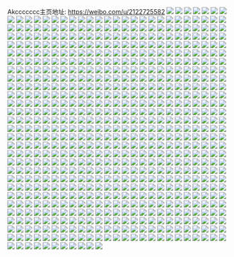 Akccccccc主页地址: https://weibo.com/u/2122725582 
![](https://wx4.sinaimg.cn/mw2000/7e8638cely1h90ukz80rpj22c0340kjo.jpg) 
![](https://wx4.sinaimg.cn/mw2000/7e8638cely1h90uk7y0yqj22c03407wi.jpg) 
![](https://wx4.sinaimg.cn/mw2000/7e8638cegy1h8hghgczqtj20f70ud76a.jpg) 
![](https://wx4.sinaimg.cn/mw2000/7e8638cely1h8cooe5yu8j224836cu0z.jpg) 
![](https://wx4.sinaimg.cn/mw2000/7e8638cely1h8convdjhlj236c24rhdv.jpg) 
![](https://wx4.sinaimg.cn/mw2000/7e8638cely1h8coo5n65oj224836cqv7.jpg) 
![](https://wx4.sinaimg.cn/mw2000/7e8638cely1h8coop8a7kj224836q1kz.jpg) 
![](https://wx4.sinaimg.cn/mw2000/7e8638cely1h8cop1w616j236c248kjn.jpg) 
![](https://wx4.sinaimg.cn/mw2000/7e8638cely1h8cop4fv58j221831xu0x.jpg) 
![](https://wx4.sinaimg.cn/mw2000/7e8638cely1h8copk9h2aj24tc37k7wq.jpg) 
![](https://wx4.sinaimg.cn/mw2000/7e8638cely1h8cooinku2j224836cnpe.jpg) 
![](https://wx4.sinaimg.cn/mw2000/7e8638cely1h8copns6nuj22kn1xh1kz.jpg) 
![](https://wx4.sinaimg.cn/mw2000/7e8638cegy1h87gaqca41j22jk1wo1l0.jpg) 
![](https://wx4.sinaimg.cn/mw2000/7e8638cegy1h850zi7hx2j224736ru0z.jpg) 
![](https://wx4.sinaimg.cn/mw2000/7e8638cegy1h850zwppv4j224836cb2b.jpg) 
![](https://wx4.sinaimg.cn/mw2000/7e8638cegy1h7zzluul9wj23gg56onpi.jpg) 
![](https://wx4.sinaimg.cn/mw2000/7e8638cegy1h7zzkjpcdij224636vnpe.jpg) 
![](https://wx4.sinaimg.cn/mw2000/7e8638cegy1h7zzko79oij224836cnpe.jpg) 
![](https://wx4.sinaimg.cn/mw2000/7e8638cegy1h7zzms74uxj256o3gge87.jpg) 
![](https://wx4.sinaimg.cn/mw2000/7e8638cegy1h7zzjpfdszj236922wb2a.jpg) 
![](https://wx4.sinaimg.cn/mw2000/7e8638cegy1h7zzkhcn4oj22dr36bx6q.jpg) 
![](https://wx4.sinaimg.cn/mw2000/7e8638cegy1h7zzkvo3xxj256o3ggx6v.jpg) 
![](https://wx4.sinaimg.cn/mw2000/7e8638cegy1h7zzk4o9unj22dr36b1l0.jpg) 
![](https://wx4.sinaimg.cn/mw2000/7e8638cegy1h7zzkboe2gj22dr36chdw.jpg) 
![](https://wx4.sinaimg.cn/mw2000/7e8638cegy1h7r7jm168yj22c0340kjn.jpg) 
![](https://wx4.sinaimg.cn/mw2000/7e8638cegy1h7oj4xt7mgj23402c04qs.jpg) 
![](https://wx4.sinaimg.cn/mw2000/7e8638cegy1h73ks4bfr7j22c03401l0.jpg) 
![](https://wx4.sinaimg.cn/mw2000/7e8638cegy1h73krrgunuj23402cu7ie.jpg) 
![](https://wx4.sinaimg.cn/mw2000/7e8638cegy1h73kryqkegj22c0340tr6.jpg) 
![](https://wx4.sinaimg.cn/mw2000/7e8638cegy1h6tt2bayshj218w0u0n5w.jpg) 
![](https://wx4.sinaimg.cn/mw2000/7e8638cegy1h6tt23h0xsj20u018wwh4.jpg) 
![](https://wx4.sinaimg.cn/mw2000/7e8638cegy1h6tt2acfv0j25eo3lsnph.jpg) 
![](https://wx4.sinaimg.cn/mw2000/7e8638cegy1h6tt6o1b4oj23lo2p9e84.jpg) 
![](https://wx4.sinaimg.cn/mw2000/7e8638cegy1h6nsj1p7r9j20u01hcakf.jpg) 
![](https://wx4.sinaimg.cn/mw2000/7e8638cegy1h6j57or1rgj223r2szx6q.jpg) 
![](https://wx4.sinaimg.cn/mw2000/7e8638cegy1h6j57t5ga9j22c0340h36.jpg) 
![](https://wx4.sinaimg.cn/mw2000/7e8638cegy1h6ec6erqrsj20zk1begpj.jpg) 
![](https://wx4.sinaimg.cn/mw2000/7e8638cegy1h6ec6e2kucj22u425px6p.jpg) 
![](https://wx4.sinaimg.cn/mw2000/7e8638cegy1h6ec6j1tbgj20mb0m7whx.jpg) 
![](https://wx4.sinaimg.cn/mw2000/7e8638cegy1h663jcklsaj21hc0u0413.jpg) 
![](https://wx4.sinaimg.cn/mw2000/7e8638cegy1h663ucr9mfj23402c0168.jpg) 
![](https://wx4.sinaimg.cn/mw2000/7e8638cegy1h5wtv5mqg7j22ww2bx1kz.jpg) 
![](https://wx4.sinaimg.cn/mw2000/7e8638cegy1h5wttp5lzlj23402c0qv6.jpg) 
![](https://wx4.sinaimg.cn/mw2000/7e8638cegy1h5wtu5j7lnj213l0maq3m.jpg) 
![](https://wx4.sinaimg.cn/mw2000/7e8638cegy1h5wtuxqfigj22c0340npd.jpg) 
![](https://wx4.sinaimg.cn/mw2000/7e8638cegy1h5wtu6ad1vj21g80teta2.jpg) 
![](https://wx4.sinaimg.cn/mw2000/7e8638cegy1h5usgckwfpj23402c0kjm.jpg) 
![](https://wx4.sinaimg.cn/mw2000/7e8638cegy1h5usmwuoxsj22ps1juguh.jpg) 
![](https://wx4.sinaimg.cn/mw2000/7e8638cegy1h5usmjnmbij22c033sqv5.jpg) 
![](https://wx4.sinaimg.cn/mw2000/7e8638cegy1h5usnxkvl5j23402c0k1w.jpg) 
![](https://wx4.sinaimg.cn/mw2000/7e8638cegy1h5usmpsbk9j22to24913o.jpg) 
![](https://wx4.sinaimg.cn/mw2000/7e8638cegy1h5usrszwavj22v0259k2q.jpg) 
![](https://wx4.sinaimg.cn/mw2000/7e8638cegy1h5ussdfxqjj23402c0asq.jpg) 
![](https://wx4.sinaimg.cn/mw2000/7e8638cegy1h5qb1swsjxj23402c0kjm.jpg) 
![](https://wx4.sinaimg.cn/mw2000/7e8638cegy1h5ejsv7pluj22c033sb2a.jpg) 
![](https://wx4.sinaimg.cn/mw2000/7e8638cegy1h5dpxti5zrj23402cyu0y.jpg) 
![](https://wx4.sinaimg.cn/mw2000/7e8638cegy1h5dpy3paptj228z2zzhdw.jpg) 
![](https://wx4.sinaimg.cn/mw2000/7e8638cegy1h5cb19g9efj20gv12tq55.jpg) 
![](https://wx4.sinaimg.cn/mw2000/7e8638cegy1h4w93ar17zj20fy0bnmyp.jpg) 
![](https://wx4.sinaimg.cn/mw2000/7e8638cegy1h4r105jfv6j22c033ye83.jpg) 
![](https://wx4.sinaimg.cn/mw2000/7e8638cegy1h4r0zwpeunj234033yb2c.jpg) 
![](https://wx4.sinaimg.cn/mw2000/7e8638cegy1h4r106h7ayj214g0m77cj.jpg) 
![](https://wx4.sinaimg.cn/mw2000/7e8638cegy1h4owpvynpuj223b2ry7wi.jpg) 
![](https://wx4.sinaimg.cn/mw2000/7e8638cegy1h4bjhbmzn0j22c034mhdv.jpg) 
![](https://wx4.sinaimg.cn/mw2000/7e8638cegy1h4bjhhgvtqj23402c0kjo.jpg) 
![](https://wx4.sinaimg.cn/mw2000/7e8638cegy1h4bjlv23roj23402c0npe.jpg) 
![](https://wx4.sinaimg.cn/mw2000/7e8638cegy1h4bjhdmzaqj223r2t0qv6.jpg) 
![](https://wx4.sinaimg.cn/mw2000/7e8638cegy1h4bjhmqb1ij22c03401l0.jpg) 
![](https://wx4.sinaimg.cn/mw2000/7e8638cegy1h4ab5oqzbdj22c0340qv7.jpg) 
![](https://wx4.sinaimg.cn/mw2000/7e8638cegy1h4ab5hrvkuj233y22m1kz.jpg) 
![](https://wx4.sinaimg.cn/mw2000/7e8638cegy1h4ab6fycevj21hc0on143.jpg) 
![](https://wx4.sinaimg.cn/mw2000/7e8638cegy1h44hqmi7e5j22c0340hdw.jpg) 
![](https://wx4.sinaimg.cn/mw2000/7e8638cegy1h44hqtn77bj22c0340hdw.jpg) 
![](https://wx4.sinaimg.cn/mw2000/7e8638cegy1h44hqyb1ybj225m2viqv5.jpg) 
![](https://wx4.sinaimg.cn/mw2000/7e8638cegy1h3zw3xdiwjj22io1w0qv5.jpg) 
![](https://wx4.sinaimg.cn/mw2000/7e8638cegy1h3zw4pvu3zj20n00rn798.jpg) 
![](https://wx4.sinaimg.cn/mw2000/7e8638cegy1h3zw4ow2q8j23402c0x6r.jpg) 
![](https://wx4.sinaimg.cn/mw2000/7e8638cegy1h3zazfs1ssj22c03407wj.jpg) 
![](https://wx4.sinaimg.cn/mw2000/7e8638cegy1h3xlrrqzu9j23402c0npg.jpg) 
![](https://wx4.sinaimg.cn/mw2000/7e8638cegy1h3xlsi9yh2j23401r0hdv.jpg) 
![](https://wx4.sinaimg.cn/mw2000/7e8638cegy1h3ru8avmr9j22c034q1ky.jpg) 
![](https://wx4.sinaimg.cn/mw2000/7e8638cely1h3pigx2c7tj23402c0u0z.jpg) 
![](https://wx4.sinaimg.cn/mw2000/7e8638cegy1h3kiugtj78j22c02zmu0z.jpg) 
![](https://wx4.sinaimg.cn/mw2000/7e8638cegy1h3kix5jww1j22c033yb2b.jpg) 
![](https://wx4.sinaimg.cn/mw2000/7e8638cegy1h3kj12xsxij22c0340u0z.jpg) 
![](https://wx4.sinaimg.cn/mw2000/7e8638cegy1h3kj1akmkkj22c0340npf.jpg) 
![](https://wx4.sinaimg.cn/mw2000/7e8638cegy1h3kj1d77c2j215o2et4qp.jpg) 
![](https://wx4.sinaimg.cn/mw2000/7e8638cegy1h3kj0w81h9j20n01dq7mu.jpg) 
![](https://wx4.sinaimg.cn/mw2000/7e8638cegy1h3kiwzdjmmj22c0340qv7.jpg) 
![](https://wx4.sinaimg.cn/mw2000/7e8638cegy1h3kj1xlm45j22c0340qvc.jpg) 
![](https://wx4.sinaimg.cn/mw2000/7e8638cegy1h3eho5a1jvj23402c0x6r.jpg) 
![](https://wx4.sinaimg.cn/mw2000/7e8638cegy1h3ehoauytlj22c03407wk.jpg) 
![](https://wx4.sinaimg.cn/mw2000/7e8638cegy1h3eholxn9nj22c03401l0.jpg) 
![](https://wx4.sinaimg.cn/mw2000/7e8638cegy1h3ehooph4ej22c0340e84.jpg) 
![](https://wx4.sinaimg.cn/mw2000/7e8638cegy1h32dr4sf5nj22c033y4qr.jpg) 
![](https://wx4.sinaimg.cn/mw2000/7e8638cegy1h2xs7hkww3j22c0340kjq.jpg) 
![](https://wx4.sinaimg.cn/mw2000/7e8638cegy1h2xs1i4k7sj22c0340nph.jpg) 
![](https://wx4.sinaimg.cn/mw2000/7e8638cegy1h2uqmj73z3j22c03401kz.jpg) 
![](https://wx4.sinaimg.cn/mw2000/7e8638cegy1h2uqmkr5kyj22bp33n1l0.jpg) 
![](https://wx4.sinaimg.cn/mw2000/7e8638cegy1h2sg7zqdu0j20mz0h1q6c.jpg) 
![](https://wx4.sinaimg.cn/mw2000/7e8638cegy1h2mycwp143j23402c0npf.jpg) 
![](https://wx4.sinaimg.cn/mw2000/7e8638cegy1h2mycundqfj233y2azb2c.jpg) 
![](https://wx4.sinaimg.cn/mw2000/7e8638cegy1h2myg443msj23402c0hdv.jpg) 
![](https://wx4.sinaimg.cn/mw2000/7e8638cegy1h2ktc4f6g1j22c034ekjm.jpg) 
![](https://wx4.sinaimg.cn/mw2000/7e8638cegy1h2dr3dcurrj20n018wgpv.jpg) 
![](https://wx4.sinaimg.cn/mw2000/7e8638cegy1h2dr3cwvhej20n018wtcx.jpg) 
![](https://wx4.sinaimg.cn/mw2000/7e8638cegy1h28ddit9btj23402c07wj.jpg) 
![](https://wx4.sinaimg.cn/mw2000/7e8638cegy1h1pjbrry3aj21ys1dvnpd.jpg) 
![](https://wx4.sinaimg.cn/mw2000/7e8638cegy1h1pjbnah5oj234022ohdu.jpg) 
![](https://wx4.sinaimg.cn/mw2000/7e8638cegy1h1pjbq7byjj234022okjm.jpg) 
![](https://wx4.sinaimg.cn/mw2000/7e8638cegy1h1pjbojka4j234022o7wi.jpg) 
![](https://wx4.sinaimg.cn/mw2000/7e8638cegy1h1pjgvknjxj20of11lapf.jpg) 
![](https://wx4.sinaimg.cn/mw2000/7e8638cegy1h1n5aww6bcj21d82yohdu.jpg) 
![](https://wx4.sinaimg.cn/mw2000/7e8638cegy1h1n5ayalp3j21d82yo1ky.jpg) 
![](https://wx4.sinaimg.cn/mw2000/7e8638cegy1h1n5dq8hgjj21d82yob2a.jpg) 
![](https://wx4.sinaimg.cn/mw2000/7e8638cegy1h1n5auyj9kj23402c0hdu.jpg) 
![](https://wx4.sinaimg.cn/mw2000/7e8638cegy1h14xyprg8dj22c01zbx6p.jpg) 
![](https://wx4.sinaimg.cn/mw2000/7e8638cegy1h0u26cjisfj22gu3411ky.jpg) 
![](https://wx4.sinaimg.cn/mw2000/7e8638cegy1h0u26npw2dj22c03404qq.jpg) 
![](https://wx4.sinaimg.cn/mw2000/7e8638cegy1h0u267oozaj22c0340x6q.jpg) 
![](https://wx4.sinaimg.cn/mw2000/7e8638cegy1h0u26iode8j22c0340kjm.jpg) 
![](https://wx4.sinaimg.cn/mw2000/7e8638cegy1h0u2b5v8doj20u01bjjy7.jpg) 
![](https://wx4.sinaimg.cn/mw2000/7e8638cegy1h0u26vopixj23402c0kjn.jpg) 
![](https://wx4.sinaimg.cn/mw2000/7e8638cegy1h0mlt9v0a4j23402c07wj.jpg) 
![](https://wx4.sinaimg.cn/mw2000/7e8638cegy1h0k47rg2lcj20r21c5dqm.jpg) 
![](https://wx4.sinaimg.cn/mw2000/7e8638cegy1h0k4gv5o7pj20u014jgzg.jpg) 
![](https://wx4.sinaimg.cn/mw2000/7e8638cegy1h0k4gw1ye6j21400u0tes.jpg) 
![](https://wx4.sinaimg.cn/mw2000/7e8638cegy1h0hrq51mb2j224r24rx6b.jpg) 
![](https://wx4.sinaimg.cn/mw2000/7e8638cegy1h0edaf8w59j23402c0hdx.jpg) 
![](https://wx4.sinaimg.cn/mw2000/7e8638cegy1h050u8xadij214w0n046d.jpg) 
![](https://wx4.sinaimg.cn/mw2000/7e8638cegy1h050u9ohrcj214p0n00zg.jpg) 
![](https://wx4.sinaimg.cn/mw2000/7e8638cegy1h050ua29gbj214t0m245u.jpg) 
![](https://wx4.sinaimg.cn/mw2000/7e8638cegy1h050u9b5pyj214k0m4dmd.jpg) 
![](https://wx4.sinaimg.cn/mw2000/7e8638cegy1gzwza47q01j213q0n0tf3.jpg) 
![](https://wx4.sinaimg.cn/mw2000/7e8638cegy1gzwza5il89j214i0n0tec.jpg) 
![](https://wx4.sinaimg.cn/mw2000/7e8638cegy1gzkbqvs7nhj22802x91kz.jpg) 
![](https://wx4.sinaimg.cn/mw2000/7e8638cegy1gzjqgjfzc1j22c0340b2b.jpg) 
![](https://wx4.sinaimg.cn/mw2000/7e8638cegy1gzjqgbmuipj22c0340x6q.jpg) 
![](https://wx4.sinaimg.cn/mw2000/7e8638cegy1gzcvgst0i7j22c02wz1kz.jpg) 
![](https://wx4.sinaimg.cn/mw2000/7e8638cegy1gzcvehrdyyj22c02x01kz.jpg) 
![](https://wx4.sinaimg.cn/mw2000/7e8638cegy1gzcvep2ej6j22c02x04qs.jpg) 
![](https://wx4.sinaimg.cn/mw2000/7e8638cegy1gzcveuzg0wj22c02wznpf.jpg) 
![](https://wx4.sinaimg.cn/mw2000/7e8638cegy1gzcvf0wkkfj226k2q7kjn.jpg) 
![](https://wx4.sinaimg.cn/mw2000/7e8638cegy1gzcvgf83y6j23402c0x6r.jpg) 
![](https://wx4.sinaimg.cn/mw2000/7e8638cegy1gzcvh3isofj22c02wzb2a.jpg) 
![](https://wx4.sinaimg.cn/mw2000/7e8638cegy1gzcvhg6i9mj22c02wzb2b.jpg) 
![](https://wx4.sinaimg.cn/mw2000/7e8638cegy1gzcvfwif93j22c02x01l1.jpg) 
![](https://wx4.sinaimg.cn/mw2000/7e8638cegy1gz7iv10titj251c3s07wk.jpg) 
![](https://wx4.sinaimg.cn/mw2000/7e8638cegy1gz7ivavmsrj251c3s0kjo.jpg) 
![](https://wx4.sinaimg.cn/mw2000/7e8638cegy1gz0blpybyfj23402i4x6q.jpg) 
![](https://wx4.sinaimg.cn/mw2000/7e8638cely1gyx9zsb5whj23402c04qu.jpg) 
![](https://wx4.sinaimg.cn/mw2000/7e8638cely1gyxa4393vrj23402i4qv6.jpg) 
![](https://wx4.sinaimg.cn/mw2000/7e8638cegy1gyq1kdu98mj20n5156dlt.jpg) 
![](https://wx4.sinaimg.cn/mw2000/7e8638cegy1gynyrskzhnj25og3sghe6.jpg) 
![](https://wx4.sinaimg.cn/mw2000/7e8638cegy1gylmldcvd0j23402c0kjm.jpg) 
![](https://wx4.sinaimg.cn/mw2000/7e8638cegy1gylmlkuohqj23sg5ogu1c.jpg) 
![](https://wx4.sinaimg.cn/mw2000/7e8638cegy1gxy2mdh96xj21480quwn4.jpg) 
![](https://wx4.sinaimg.cn/mw2000/7e8638cegy1gxhou84lywj20k00zkdm6.jpg) 
![](https://wx4.sinaimg.cn/mw2000/7e8638cegy1gxhonz3rfhj22c0340b2b.jpg) 
![](https://wx4.sinaimg.cn/mw2000/7e8638cegy1gxad7b4stzj22c0340x6p.jpg) 
![](https://wx4.sinaimg.cn/mw2000/7e8638cegy1gwwg8ftpbqj22c0340x6q.jpg) 
![](https://wx4.sinaimg.cn/mw2000/7e8638cegy1gwwg8nfd5bj22c0340qv6.jpg) 
![](https://wx4.sinaimg.cn/mw2000/7e8638cegy1gwkl0k0fijj234033yqv7.jpg) 
![](https://wx4.sinaimg.cn/mw2000/7e8638cegy1gwji7pfjivj22c03407wj.jpg) 
![](https://wx4.sinaimg.cn/mw2000/7e8638cegy1gwcatyxgr8j22c02wz4qr.jpg) 
![](https://wx4.sinaimg.cn/mw2000/7e8638cegy1gw6ymj80z2j22c0340e82.jpg) 
![](https://wx4.sinaimg.cn/mw2000/7e8638cegy1gw6ymdw2lfj22c0340kjm.jpg) 
![](https://wx4.sinaimg.cn/mw2000/7e8638cegy1gvuzckzwomj216o1kwh2e.jpg) 
![](https://wx4.sinaimg.cn/mw2000/7e8638cegy1gvuzco2bzjj216o1kwnho.jpg) 
![](https://wx4.sinaimg.cn/mw2000/7e8638cegy1gvuzcgpxhfj216o1kw1b0.jpg) 
![](https://wx4.sinaimg.cn/mw2000/7e8638cegy1gvuzcj02n5j216o1kw1c7.jpg) 
![](https://wx4.sinaimg.cn/mw2000/7e8638cegy1gvyfeq67bjj22c0340x6p.jpg) 
![](https://wx4.sinaimg.cn/mw2000/7e8638cegy1gvyfevisecj22c0340u0x.jpg) 
![](https://wx4.sinaimg.cn/mw2000/7e8638cegy1gvyfffguo2j22c0340b2a.jpg) 
![](https://wx4.sinaimg.cn/mw2000/7e8638cegy1gvyffja3uzj22c0340u0x.jpg) 
![](https://wx4.sinaimg.cn/mw2000/7e8638cegy1gvyfftdtclj23402c04qr.jpg) 
![](https://wx4.sinaimg.cn/mw2000/7e8638cegy1gvyfho6y7nj23402c0kjn.jpg) 
![](https://wx4.sinaimg.cn/mw2000/7e8638cegy1gvyffp5k5aj22822ysu0y.jpg) 
![](https://wx4.sinaimg.cn/mw2000/7e8638cegy1gvyfh76w4hj216o1kwqrf.jpg) 
![](https://wx4.sinaimg.cn/mw2000/7e8638cegy1gvyfgd1gysj23402c07wi.jpg) 
![](https://wx4.sinaimg.cn/mw2000/7e8638cegy1gvyfg1kbvkj22c0340kjm.jpg) 
![](https://wx4.sinaimg.cn/mw2000/7e8638cegy1gvyffa9twej22c0340u10.jpg) 
![](https://wx4.sinaimg.cn/mw2000/7e8638cegy1gvyfh42mrsj22c031rb2b.jpg) 
![](https://wx4.sinaimg.cn/mw2000/7e8638cegy1gvyfgk5jxaj23402c0qv6.jpg) 
![](https://wx4.sinaimg.cn/mw2000/7e8638cegy1gvyfg78ru2j22c0340hdu.jpg) 
![](https://wx4.sinaimg.cn/mw2000/7e8638cegy1gvu3fx455tj22c02x0kjn.jpg) 
![](https://wx4.sinaimg.cn/mw2000/7e8638cegy1gvu3ewmz7sj22c0340b2b.jpg) 
![](https://wx4.sinaimg.cn/mw2000/7e8638cegy1gvu3fj95c1j221q2qc4qq.jpg) 
![](https://wx4.sinaimg.cn/mw2000/7e8638cegy1gvu3f8s5gzj23402c0e83.jpg) 
![](https://wx4.sinaimg.cn/mw2000/7e8638cegy1gvu3g0w1t7j22c0340kjl.jpg) 
![](https://wx4.sinaimg.cn/mw2000/7e8638cegy1gvu3gb3heqj23402c0b2b.jpg) 
![](https://wx4.sinaimg.cn/mw2000/7e8638cegy1gvu3erqhfcj21t82eynmq.jpg) 
![](https://wx4.sinaimg.cn/mw2000/7e8638cegy1gvu3hcss0dj23402c0e82.jpg) 
![](https://wx4.sinaimg.cn/mw2000/7e8638cegy1gvu3gy39lsj225r2vru0x.jpg) 
![](https://wx4.sinaimg.cn/mw2000/7e8638cegy1gvu3h861jvj22c0340hdu.jpg) 
![](https://wx4.sinaimg.cn/mw2000/7e8638cegy1gvu3fpzndwj22c0340hdu.jpg) 
![](https://wx4.sinaimg.cn/mw2000/7e8638cegy1gvrw6ns0tkj22c0340hdu.jpg) 
![](https://wx4.sinaimg.cn/mw2000/002jEJTogy1gvpuv1z649j63402c0qv602.jpg) 
![](https://wx4.sinaimg.cn/mw2000/002jEJTogy1gvpuupdocgj62c0340qv602.jpg) 
![](https://wx4.sinaimg.cn/mw2000/002jEJTogy1gvpuv58ucdj62c0340qv602.jpg) 
![](https://wx4.sinaimg.cn/mw2000/002jEJTogy1gvpuuzixhgj60n01dsh7402.jpg) 
![](https://wx4.sinaimg.cn/mw2000/002jEJTogy1gvo3e0rkgtj62c0340b2b02.jpg) 
![](https://wx4.sinaimg.cn/mw2000/002jEJTogy1gvo43fot94j62062oahdt02.jpg) 
![](https://wx4.sinaimg.cn/mw2000/002jEJTogy1gvo3dlycq1j628b2z3qv602.jpg) 
![](https://wx4.sinaimg.cn/mw2000/002jEJTogy1gvo3du8bwej62c0340b2a02.jpg) 
![](https://wx4.sinaimg.cn/mw2000/002jEJTogy1gvo3dq41z9j62c0340e8202.jpg) 
![](https://wx4.sinaimg.cn/mw2000/002jEJTogy1gvo3dh2kdzj62c0340b2a02.jpg) 
![](https://wx4.sinaimg.cn/mw2000/002jEJTogy1gvo3e83t6rj621q2k5kjl02.jpg) 
![](https://wx4.sinaimg.cn/mw2000/002jEJTogy1gvo40b2blsj62c0340hdu02.jpg) 
![](https://wx4.sinaimg.cn/mw2000/002jEJTogy1gvo3rr4ybbj62c02wz1l002.jpg) 
![](https://wx4.sinaimg.cn/mw2000/002jEJTogy1gvo3rvmv2gj62c02wz1l102.jpg) 
![](https://wx4.sinaimg.cn/mw2000/002jEJTogy1gvo3rmop26j62c02x0e8202.jpg) 
![](https://wx4.sinaimg.cn/mw2000/002jEJTogy1gvo3riljstj62c02x07wi02.jpg) 
![](https://wx4.sinaimg.cn/mw2000/002jEJTogy1gvo3rjioyvj60n02nzwok02.jpg) 
![](https://wx4.sinaimg.cn/mw2000/002jEJTogy1gvo3rk69i9j60no0vkmzu02.jpg) 
![](https://wx4.sinaimg.cn/mw2000/002jEJTogy1gvo418n680j62c02x0kjm02.jpg) 
![](https://wx4.sinaimg.cn/mw2000/002jEJTogy1gvmvm4sf60j62c02wze8302.jpg) 
![](https://wx4.sinaimg.cn/mw2000/002jEJTogy1gvmvm8k6slj631u2494qr02.jpg) 
![](https://wx4.sinaimg.cn/mw2000/002jEJTogy1gvmvm07r67j61zv2o6hdu02.jpg) 
![](https://wx4.sinaimg.cn/mw2000/002jEJTogy1gvmvmc10m0j61kw16lnlu02.jpg) 
![](https://wx4.sinaimg.cn/mw2000/002jEJTogy1gvmvlvp3g8j63402c04qq02.jpg) 
![](https://wx4.sinaimg.cn/mw2000/002jEJTogy1gvmvmamyjjj61kw16l1kx02.jpg) 
![](https://wx4.sinaimg.cn/mw2000/002jEJTogy1gvmvlpke20j63402c0x6q02.jpg) 
![](https://wx4.sinaimg.cn/mw2000/002jEJTogy1gvmvmg7esyj63402c07wj02.jpg) 
![](https://wx4.sinaimg.cn/mw2000/002jEJTogy1gvmvmum3s0j62c02x0u0y02.jpg) 
![](https://wx4.sinaimg.cn/mw2000/002jEJTogy1gvlp40dnyhj62c02x04qr02.jpg) 
![](https://wx4.sinaimg.cn/mw2000/002jEJTogy1gvlp3scvlqj62c02x0hdv02.jpg) 
![](https://wx4.sinaimg.cn/mw2000/002jEJTogy1gvlqab6ad8j62c02x07wi02.jpg) 
![](https://wx4.sinaimg.cn/mw2000/002jEJTogy1gvlp670sjxj62c03401ky02.jpg) 
![](https://wx4.sinaimg.cn/mw2000/002jEJTogy1gvlp5afljyj62c0340npe02.jpg) 
![](https://wx4.sinaimg.cn/mw2000/002jEJTogy1gvlp3b7kdvj62c02x07wk02.jpg) 
![](https://wx4.sinaimg.cn/mw2000/002jEJTogy1gvlq2s2ty8j62c02wzu0z02.jpg) 
![](https://wx4.sinaimg.cn/mw2000/002jEJTogy1gvlp451lxsj62c02wz1ky02.jpg) 
![](https://wx4.sinaimg.cn/mw2000/002jEJTogy1gvlq2oeln3j62c02x0u0z02.jpg) 
![](https://wx4.sinaimg.cn/mw2000/002jEJToly1gvjz44wmplj62c03407wi02.jpg) 
![](https://wx4.sinaimg.cn/mw2000/002jEJToly1gvjz41fsh2j63402c0hdv02.jpg) 
![](https://wx4.sinaimg.cn/mw2000/002jEJToly1gvjz4nh8e4j62c0340u0z02.jpg) 
![](https://wx4.sinaimg.cn/mw2000/002jEJToly1gvjz437rk9j62c0340e8302.jpg) 
![](https://wx4.sinaimg.cn/mw2000/002jEJToly1gvjz6snzejj62c03401ky02.jpg) 
![](https://wx4.sinaimg.cn/mw2000/002jEJToly1gvjz3zya5bj616o1hctsg02.jpg) 
![](https://wx4.sinaimg.cn/mw2000/002jEJToly1gvinq4xsz0j62c02wzu1102.jpg) 
![](https://wx4.sinaimg.cn/mw2000/002jEJToly1gvinkqzznej62c02wzu0y02.jpg) 
![](https://wx4.sinaimg.cn/mw2000/7e8638cely1gvinkly3v9j22c02x0e83.jpg) 
![](https://wx4.sinaimg.cn/mw2000/002jEJToly1gvinkk5qnnj63402c0hdw02.jpg) 
![](https://wx4.sinaimg.cn/mw2000/002jEJToly1gvinkovjsxj62c02x0u1002.jpg) 
![](https://wx4.sinaimg.cn/mw2000/002jEJToly1gvinq13pedj62c02x0hdv02.jpg) 
![](https://wx4.sinaimg.cn/mw2000/002jEJToly1gvgfua969aj616o1hc7n902.jpg) 
![](https://wx4.sinaimg.cn/mw2000/002jEJToly1gvgfv2rjt6j62c02x07wk02.jpg) 
![](https://wx4.sinaimg.cn/mw2000/002jEJToly1gvgfvxeoejj62c02x0x6q02.jpg) 
![](https://wx4.sinaimg.cn/mw2000/002jEJToly1gvgfvgnisaj62c02x0b2a02.jpg) 
![](https://wx4.sinaimg.cn/mw2000/002jEJToly1gvgfw6w57vj63402c0npf02.jpg) 
![](https://wx4.sinaimg.cn/mw2000/7e8638cely1gvgfurz8cpj22c02wzu0y.jpg) 
![](https://wx4.sinaimg.cn/mw2000/002jEJToly1gvgfukekpkj62c02x07wl02.jpg) 
![](https://wx4.sinaimg.cn/mw2000/002jEJToly1gvgfvr6gl5j63402c0e8402.jpg) 
![](https://wx4.sinaimg.cn/mw2000/002jEJToly1gvgfvaq6rjj62c02x0kjn02.jpg) 
![](https://wx4.sinaimg.cn/mw2000/002jEJToly1gvf941jfhbj62c02wz1ky02.jpg) 
![](https://wx4.sinaimg.cn/mw2000/002jEJTogy1gvclu6ie0kj60sc150qlo02.jpg) 
![](https://wx4.sinaimg.cn/mw2000/002jEJTogy1gvclu5nfumj6290301npe02.jpg) 
![](https://wx4.sinaimg.cn/mw2000/002jEJTogy1gvclu1jr69j62c0340b2b02.jpg) 
![](https://wx4.sinaimg.cn/mw2000/002jEJTogy1gvclubkbjdj62c033yu1202.jpg) 
![](https://wx4.sinaimg.cn/mw2000/002jEJTogy1gv89mpijrpj62c0340hdv02.jpg) 
![](https://wx4.sinaimg.cn/mw2000/002jEJTogy1gv89mt9txmj62c03401kz02.jpg) 
![](https://wx4.sinaimg.cn/mw2000/002jEJTogy1gv89mjnd8fj62c0340b2c02.jpg) 
![](https://wx4.sinaimg.cn/mw2000/002jEJTogy1gv89x5gx4wj633a1rl4qq02.jpg) 
![](https://wx4.sinaimg.cn/mw2000/002jEJTogy1gv5xhn8ymcj62c03404qt02.jpg) 
![](https://wx4.sinaimg.cn/mw2000/002jEJTogy1gv5xhtkf60j62c0340u1202.jpg) 
![](https://wx4.sinaimg.cn/mw2000/002jEJTogy1gv5xhynpdej62c0340kjq02.jpg) 
![](https://wx4.sinaimg.cn/mw2000/002jEJTogy1gv5xi2grkqj63402c0npg02.jpg) 
![](https://wx4.sinaimg.cn/mw2000/002jEJTogy1gv5xi3tk4cj61dw0s2ays02.jpg) 
![](https://wx4.sinaimg.cn/mw2000/002jEJTogy1gv5xhiyz1dj62c0340b2d02.jpg) 
![](https://wx4.sinaimg.cn/mw2000/002jEJTogy1gv18xqymzfj62c0340npe02.jpg) 
![](https://wx4.sinaimg.cn/mw2000/002jEJTogy1gv18xp8aj5j63402c0qv502.jpg) 
![](https://wx4.sinaimg.cn/mw2000/002jEJTogy1gv18xsqz04j63402c01kz02.jpg) 
![](https://wx4.sinaimg.cn/mw2000/002jEJTogy1gv190tf9zuj62c0340b2b02.jpg) 
![](https://wx4.sinaimg.cn/mw2000/002jEJTogy1guomwf4z2ej62c0340e8402.jpg) 
![](https://wx4.sinaimg.cn/mw2000/002jEJTogy1guomwwndqlj62c0340npe02.jpg) 
![](https://wx4.sinaimg.cn/mw2000/002jEJTogy1guo4z9k6doj62c03404qr02.jpg) 
![](https://wx4.sinaimg.cn/mw2000/002jEJTogy1gun3x83orhj63402c0hdv02.jpg) 
![](https://wx4.sinaimg.cn/mw2000/002jEJTogy1gu92e6owbnj60tz0mik2c02.jpg) 
![](https://wx4.sinaimg.cn/mw2000/7e8638cegy1gu4dcvlybjj22c0340npf.jpg) 
![](https://wx4.sinaimg.cn/mw2000/7e8638cegy1gtxpl9def5j22c03404qr.jpg) 
![](https://wx4.sinaimg.cn/mw2000/7e8638cegy1gtu0q9fhnej22c0340b2b.jpg) 
![](https://wx4.sinaimg.cn/mw2000/7e8638cegy1gtu0ptd8mzj22c0340kjo.jpg) 
![](https://wx4.sinaimg.cn/mw2000/7e8638cegy1gtu0qh2hsyj22c0340qv7.jpg) 
![](https://wx4.sinaimg.cn/mw2000/7e8638cegy1gtolcpqccnj222q2rm7wj.jpg) 
![](https://wx4.sinaimg.cn/mw2000/7e8638cegy1gtolkz0byxj21we2j7hdv.jpg) 
![](https://wx4.sinaimg.cn/mw2000/7e8638cegy1gtolflycpej225c2v4b2b.jpg) 
![](https://wx4.sinaimg.cn/mw2000/7e8638cegy1gtold2kmu8j21zd2x6u0y.jpg) 
![](https://wx4.sinaimg.cn/mw2000/7e8638cegy1gtolmzhor7j229930dx6r.jpg) 
![](https://wx4.sinaimg.cn/mw2000/7e8638cegy1gtolcjxinsj228i2zchdx.jpg) 
![](https://wx4.sinaimg.cn/mw2000/7e8638cegy1gtmc2uu9xwj20n01ds454.jpg) 
![](https://wx4.sinaimg.cn/mw2000/7e8638cegy1gtl8pwiml1j20iu0laacl.jpg) 
![](https://wx4.sinaimg.cn/mw2000/7e8638cegy1gtjt0bw71ij23402c07wk.jpg) 
![](https://wx4.sinaimg.cn/mw2000/7e8638cegy1gtjt4nd1csj22c02wzqv6.jpg) 
![](https://wx4.sinaimg.cn/mw2000/7e8638cegy1gtjt1gjj1pj23402c0b2c.jpg) 
![](https://wx4.sinaimg.cn/mw2000/7e8638cegy1gtjt4fliiwj23402c0e84.jpg) 
![](https://wx4.sinaimg.cn/mw2000/7e8638cegy1gtjt2ntjutj23402c04qs.jpg) 
![](https://wx4.sinaimg.cn/mw2000/7e8638cegy1gtjt3ta85hj22v825fnpe.jpg) 
![](https://wx4.sinaimg.cn/mw2000/7e8638cegy1gtjt3gunkgj22c02wz7wk.jpg) 
![](https://wx4.sinaimg.cn/mw2000/7e8638cegy1gtjt0zsow0j23402c0npg.jpg) 
![](https://wx4.sinaimg.cn/mw2000/7e8638cegy1gtjt59q29yj22c02wze84.jpg) 
![](https://wx4.sinaimg.cn/mw2000/7e8638cegy1gtjt1tgfhej22c02x0x6r.jpg) 
![](https://wx4.sinaimg.cn/mw2000/7e8638cegy1gtjt2wwyrkj229m2u0qv7.jpg) 
![](https://wx4.sinaimg.cn/mw2000/7e8638cegy1gtjt2cl66pj22c02wz1kz.jpg) 
![](https://wx4.sinaimg.cn/mw2000/7e8638cegy1gtjt5eszerj22wu26m4qp.jpg) 
![](https://wx4.sinaimg.cn/mw2000/7e8638cegy1gtgl95m5zqj22gu340qv5.jpg) 
![](https://wx4.sinaimg.cn/mw2000/7e8638cegy1gtgl9nsimfj22c0340hdv.jpg) 
![](https://wx4.sinaimg.cn/mw2000/7e8638cegy1gtgl93yso1j22c0340kjl.jpg) 
![](https://wx4.sinaimg.cn/mw2000/7e8638cegy1gtglao4k3aj23402c0u0z.jpg) 
![](https://wx4.sinaimg.cn/mw2000/7e8638cegy1gtgl92bd27j22c03407wj.jpg) 
![](https://wx4.sinaimg.cn/mw2000/7e8638cegy1gtgl98xmwrj22c0340u0z.jpg) 
![](https://wx4.sinaimg.cn/mw2000/7e8638cegy1gtg2o8q4uoj21ds0n0to2.jpg) 
![](https://wx4.sinaimg.cn/mw2000/7e8638cegy1gte38hp6rfj21jk2bce4y.jpg) 
![](https://wx4.sinaimg.cn/mw2000/002jEJTogy1gt4iw36elyj62c02x3hdv02.jpg) 
![](https://wx4.sinaimg.cn/mw2000/7e8638cegy1gt1d3l3t7uj23402c0qv9.jpg) 
![](https://wx4.sinaimg.cn/mw2000/7e8638cegy1gt1d3dmrc0j23402c0qv7.jpg) 
![](https://wx4.sinaimg.cn/mw2000/7e8638cegy1gt1d3ia9vfj22c0340e83.jpg) 
![](https://wx4.sinaimg.cn/mw2000/7e8638cegy1gt1d3gbkmdj22c0340qv7.jpg) 
![](https://wx4.sinaimg.cn/mw2000/7e8638cegy1gszcarp02cj228q2zmnpe.jpg) 
![](https://wx4.sinaimg.cn/mw2000/7e8638cegy1gsqmnt4d96j23402c0b2a.jpg) 
![](https://wx4.sinaimg.cn/mw2000/002jEJTogy1gsqmnvcvulj63402c01ky02.jpg) 
![](https://wx4.sinaimg.cn/mw2000/7e8638cegy1gsjwuebr3dj230m2d6npe.jpg) 
![](https://wx4.sinaimg.cn/mw2000/7e8638cegy1gsjwqr57q4j23402b07wl.jpg) 
![](https://wx4.sinaimg.cn/mw2000/7e8638cegy1gsjwqdliv9j23402c0kjn.jpg) 
![](https://wx4.sinaimg.cn/mw2000/7e8638cegy1gsjwtupz3qj22c0340x6s.jpg) 
![](https://wx4.sinaimg.cn/mw2000/7e8638cegy1gsdfe3x2iuj22802yoqv7.jpg) 
![](https://wx4.sinaimg.cn/mw2000/7e8638cegy1gsdfatase7j22802yoqv7.jpg) 
![](https://wx4.sinaimg.cn/mw2000/7e8638cegy1gsdfc6s6ptj22802yohdv.jpg) 
![](https://wx4.sinaimg.cn/mw2000/7e8638cegy1gsdfeiio7fj22c0340npg.jpg) 
![](https://wx4.sinaimg.cn/mw2000/7e8638cegy1gsdfai767dj22802yohdv.jpg) 
![](https://wx4.sinaimg.cn/mw2000/7e8638cegy1gsdfi0hq41j22c0340u0z.jpg) 
![](https://wx4.sinaimg.cn/mw2000/7e8638cegy1gsdf9jj772j22yo280x6q.jpg) 
![](https://wx4.sinaimg.cn/mw2000/7e8638cegy1gsdfcl1mpej22802yoqv7.jpg) 
![](https://wx4.sinaimg.cn/mw2000/7e8638cegy1gsdfk7dnlfj22yo280npf.jpg) 
![](https://wx4.sinaimg.cn/mw2000/7e8638cegy1gsc3wy86uhj22c0340e84.jpg) 
![](https://wx4.sinaimg.cn/mw2000/7e8638cegy1gsc3x0tpabj22c0340npf.jpg) 
![](https://wx4.sinaimg.cn/mw2000/7e8638cegy1gsc3x3au2ej23402c0e83.jpg) 
![](https://wx4.sinaimg.cn/mw2000/7e8638cegy1gsc3x51251j22c0340npd.jpg) 
![](https://wx4.sinaimg.cn/mw2000/7e8638cegy1gsc3x7glu2j22c0340u0y.jpg) 
![](https://wx4.sinaimg.cn/mw2000/7e8638cegy1gsc3xa4fm9j22c0340u0z.jpg) 
![](https://wx4.sinaimg.cn/mw2000/7e8638cegy1gs9tg8aw8vj22c0340x6q.jpg) 
![](https://wx4.sinaimg.cn/mw2000/7e8638cegy1gs84cl32naj22c03407wj.jpg) 
![](https://wx4.sinaimg.cn/mw2000/7e8638cegy1gs7hvrpz9cj22c0340u10.jpg) 
![](https://wx4.sinaimg.cn/mw2000/7e8638cegy1gs7hwmme67j22c0340qv7.jpg) 
![](https://wx4.sinaimg.cn/mw2000/7e8638cegy1gs7hwxmchuj22c03404qr.jpg) 
![](https://wx4.sinaimg.cn/mw2000/7e8638cegy1gs7hvdqms0j22c02c0qv7.jpg) 
![](https://wx4.sinaimg.cn/mw2000/7e8638cegy1gs62f9c498j22c0340b2b.jpg) 
![](https://wx4.sinaimg.cn/mw2000/7e8638cegy1gs62fhg25tj22c0340qv8.jpg) 
![](https://wx4.sinaimg.cn/mw2000/7e8638cegy1gs62fmzamvj22c0340hdw.jpg) 
![](https://wx4.sinaimg.cn/mw2000/7e8638cegy1gs62fsc5z2j22c0340kjo.jpg) 
![](https://wx4.sinaimg.cn/mw2000/7e8638cegy1gs3zl41iffj22c0340qv7.jpg) 
![](https://wx4.sinaimg.cn/mw2000/7e8638cegy1gs3zt3a56cj22c0340b2d.jpg) 
![](https://wx4.sinaimg.cn/mw2000/7e8638cegy1gs3zu81dn9j22c03404qq.jpg) 
![](https://wx4.sinaimg.cn/mw2000/7e8638cegy1gs3zv7bpm4j22c03401l0.jpg) 
![](https://wx4.sinaimg.cn/mw2000/7e8638cegy1gs3zl1urnjj22c0340kjn.jpg) 
![](https://wx4.sinaimg.cn/mw2000/7e8638cegy1gs3zl63ze2j22c0340qv6.jpg) 
![](https://wx4.sinaimg.cn/mw2000/7e8638cegy1gs3zrsl4bij23402c01ky.jpg) 
![](https://wx4.sinaimg.cn/mw2000/7e8638cegy1gs3zob4l9sj22c03407wj.jpg) 
![](https://wx4.sinaimg.cn/mw2000/7e8638cegy1gs3zqj5fgkj22c03401l0.jpg) 
![](https://wx4.sinaimg.cn/mw2000/7e8638cegy1gs2zsgw3qvj22c0340u0y.jpg) 
![](https://wx4.sinaimg.cn/mw2000/7e8638cegy1gs1z1db5mij22c0340kjn.jpg) 
![](https://wx4.sinaimg.cn/mw2000/7e8638cegy1gs1z0ko1ajj22c0340b2b.jpg) 
![](https://wx4.sinaimg.cn/mw2000/7e8638cegy1gs1z1kjsbpj22c03407wj.jpg) 
![](https://wx4.sinaimg.cn/mw2000/7e8638cegy1gs1z1nfec3j23402c0ty7.jpg) 
![](https://wx4.sinaimg.cn/mw2000/7e8638cegy1gryv34xmtbj22c03401kz.jpg) 
![](https://wx4.sinaimg.cn/mw2000/7e8638cegy1grxqhgk2msj20n01pctqk.jpg) 
![](https://wx4.sinaimg.cn/mw2000/7e8638cegy1grvztoq0bwj234023h1kz.jpg) 
![](https://wx4.sinaimg.cn/mw2000/7e8638cegy1grsizfysmbj21hc0onh0y.jpg) 
![](https://wx4.sinaimg.cn/mw2000/7e8638cegy1grp1arccujj22c0340qv8.jpg) 
![](https://wx4.sinaimg.cn/mw2000/7e8638cegy1gri0c7hbvlj20mz0cxwew.jpg) 
![](https://wx4.sinaimg.cn/mw2000/7e8638cegy1grht45a8wpj22c0340x6q.jpg) 
![](https://wx4.sinaimg.cn/mw2000/7e8638cegy1grht47i851j22c03404qr.jpg) 
![](https://wx4.sinaimg.cn/mw2000/7e8638cegy1grht48xuf9j22c0340b2a.jpg) 
![](https://wx4.sinaimg.cn/mw2000/7e8638cegy1grgf78ikv5j22c03407wj.jpg) 
![](https://wx4.sinaimg.cn/mw2000/7e8638cegy1grgf7edz75j22c0340kjn.jpg) 
![](https://wx4.sinaimg.cn/mw2000/7e8638cegy1grenxiwt1cj22c0340b2b.jpg) 
![](https://wx4.sinaimg.cn/mw2000/7e8638cegy1gr7qlmrwivj22c0340kjm.jpg) 
![](https://wx4.sinaimg.cn/mw2000/7e8638cegy1gr2fvfz2u0j21sc2ds7wi.jpg) 
![](https://wx4.sinaimg.cn/mw2000/7e8638cegy1gqwrwf258xj23402c0b29.jpg) 
![](https://wx4.sinaimg.cn/mw2000/7e8638cegy1gqw5w2z10nj22c0340kjn.jpg) 
![](https://wx4.sinaimg.cn/mw2000/7e8638cegy1gqw5w88i8uj22c0340b2a.jpg) 
![](https://wx4.sinaimg.cn/mw2000/7e8638cegy1gqw5w69vyaj22c03407wj.jpg) 
![](https://wx4.sinaimg.cn/mw2000/7e8638cegy1gqw5vy8lx4j22c0340b2a.jpg) 
![](https://wx4.sinaimg.cn/mw2000/7e8638cegy1gqw5vzfq5lj23402c0b29.jpg) 
![](https://wx4.sinaimg.cn/mw2000/7e8638cegy1gqw5vq404uj23402c0qh0.jpg) 
![](https://wx4.sinaimg.cn/mw2000/7e8638cegy1gqw5vw0n21j22yo280qv8.jpg) 
![](https://wx4.sinaimg.cn/mw2000/7e8638cegy1gqw5xg9x8ij22c0340hdt.jpg) 
![](https://wx4.sinaimg.cn/mw2000/7e8638cegy1gqw5xhbfqfj23402c04qp.jpg) 
![](https://wx4.sinaimg.cn/mw2000/7e8638cegy1gqv33y67vzj20n005mwev.jpg) 
![](https://wx4.sinaimg.cn/mw2000/7e8638cegy1gqrmvhww32j23402c0npe.jpg) 
![](https://wx4.sinaimg.cn/mw2000/7e8638cegy1gqdk9w996tj22c0340kjm.jpg) 
![](https://wx4.sinaimg.cn/mw2000/7e8638cegy1gqbxzscwb8j22c0340qv5.jpg) 
![](https://wx4.sinaimg.cn/mw2000/7e8638cegy1gq4etgcntdj22c0340npf.jpg) 
![](https://wx4.sinaimg.cn/mw2000/7e8638cegy1gq4erk4nzhj22802rze83.jpg) 
![](https://wx4.sinaimg.cn/mw2000/7e8638cegy1gq4eobp6tvj22802rzkjn.jpg) 
![](https://wx4.sinaimg.cn/mw2000/7e8638cegy1gq4ep8hywuj22802s04qr.jpg) 
![](https://wx4.sinaimg.cn/mw2000/7e8638cegy1gq4et6kicaj22802rzb2b.jpg) 
![](https://wx4.sinaimg.cn/mw2000/7e8638cegy1gq4epp03ikj22802rz7wj.jpg) 
![](https://wx4.sinaimg.cn/mw2000/7e8638cegy1gq4etq5ivpj22c02iwkjn.jpg) 
![](https://wx4.sinaimg.cn/mw2000/7e8638cegy1gq4f2bmkpaj22842s4u0x.jpg) 
![](https://wx4.sinaimg.cn/mw2000/7e8638cegy1gq1uecq0axj22c03404qu.jpg) 
![](https://wx4.sinaimg.cn/mw2000/7e8638cegy1gprnf53177j23402c0hdt.jpg) 
![](https://wx4.sinaimg.cn/mw2000/7e8638cegy1gpqfoxzxstj22c0340hdt.jpg) 
![](https://wx4.sinaimg.cn/mw2000/7e8638cegy1gpqfp0hjl0j22c0340hdu.jpg) 
![](https://wx4.sinaimg.cn/mw2000/7e8638cegy1gpqfp2qm5tj22c0340kjm.jpg) 
![](https://wx4.sinaimg.cn/mw2000/7e8638cegy1gpqfp4a86qj23402c07wh.jpg) 
![](https://wx4.sinaimg.cn/mw2000/7e8638cegy1gpigvd1t3kj22c0340npd.jpg) 
![](https://wx4.sinaimg.cn/mw2000/7e8638cegy1gpev818ta0j2340340u0y.jpg) 
![](https://wx4.sinaimg.cn/mw2000/7e8638cegy1gp8w40s1dgj22c0340hdx.jpg) 
![](https://wx4.sinaimg.cn/mw2000/7e8638cegy1gp7iiantl6j22c02x04qr.jpg) 
![](https://wx4.sinaimg.cn/mw2000/7e8638cegy1gp6yq29firj22c02x0hdv.jpg) 
![](https://wx4.sinaimg.cn/mw2000/7e8638cegy1gp6ypxt134j2280280npf.jpg) 
![](https://wx4.sinaimg.cn/mw2000/7e8638cegy1gp6yqj4ld2j22c02c0hdv.jpg) 
![](https://wx4.sinaimg.cn/mw2000/7e8638cegy1gp6yq80jjkj22c02c0npe.jpg) 
![](https://wx4.sinaimg.cn/mw2000/7e8638cegy1gp6yqbs6fbj22c02c0b2a.jpg) 
![](https://wx4.sinaimg.cn/mw2000/7e8638cegy1gp6ypthk75j21o02304qq.jpg) 
![](https://wx4.sinaimg.cn/mw2000/7e8638cegy1gp42rp5isyj22c0340npe.jpg) 
![](https://wx4.sinaimg.cn/mw2000/7e8638cegy1go2m6lh4eej22yo280qv8.jpg) 
![](https://wx4.sinaimg.cn/mw2000/7e8638cegy1go2m63yug4j22sf27xb2c.jpg) 
![](https://wx4.sinaimg.cn/mw2000/7e8638cegy1go2m6c9utsj22c0340hdu.jpg) 
![](https://wx4.sinaimg.cn/mw2000/7e8638cegy1go2m6835wmj22c03407wj.jpg) 
![](https://wx4.sinaimg.cn/mw2000/7e8638cegy1gntbyn7ri6j23402c0x6t.jpg) 
![](https://wx4.sinaimg.cn/mw2000/7e8638cegy1gntbyh7m3nj23402c07wm.jpg) 
![](https://wx4.sinaimg.cn/mw2000/7e8638cegy1gntbyrry79j22c0340u0y.jpg) 
![](https://wx4.sinaimg.cn/mw2000/7e8638cegy1gntc7sono9j23402c0hdv.jpg) 
![](https://wx4.sinaimg.cn/mw2000/7e8638cegy1gntc85ri1qj23402c0tnh.jpg) 
![](https://wx4.sinaimg.cn/mw2000/7e8638cegy1gnniobu3ljj23402c0kjo.jpg) 
![](https://wx4.sinaimg.cn/mw2000/7e8638cegy1gnninzjcjmj22402tc7wi.jpg) 
![](https://wx4.sinaimg.cn/mw2000/7e8638cegy1gnninjff6zj22c0340hdv.jpg) 
![](https://wx4.sinaimg.cn/mw2000/7e8638cegy1gnninqkukgj21ps23wkjm.jpg) 
![](https://wx4.sinaimg.cn/mw2000/7e8638cegy1gnnin99kc2j22c0340b2b.jpg) 
![](https://wx4.sinaimg.cn/mw2000/7e8638cegy1gnninnw1xkj22c0340u0x.jpg) 
![](https://wx4.sinaimg.cn/mw2000/7e8638cegy1gnniqcisr4j22c0340u0y.jpg) 
![](https://wx4.sinaimg.cn/mw2000/7e8638cegy1gnnjih404aj22c0340e82.jpg) 
![](https://wx4.sinaimg.cn/mw2000/7e8638cegy1gnnj5jqo0oj23402c01ky.jpg) 
![](https://wx4.sinaimg.cn/mw2000/7e8638cegy1gnjdy0y22aj22c0340x6q.jpg) 
![](https://wx4.sinaimg.cn/mw2000/7e8638cegy1gnje0bd7iqj22c0340kjn.jpg) 
![](https://wx4.sinaimg.cn/mw2000/7e8638cegy1gnjdzthemsj23402c0qv5.jpg) 
![](https://wx4.sinaimg.cn/mw2000/7e8638cegy1gnjdxuu65tj22c0340e83.jpg) 
![](https://wx4.sinaimg.cn/mw2000/7e8638cegy1gnf9l9rremj22c0340npe.jpg) 
![](https://wx4.sinaimg.cn/mw2000/7e8638cegy1gmos67qwbpj22aw340kjl.jpg) 
![](https://wx4.sinaimg.cn/mw2000/7e8638cegy1gmpfgcs3rhj22c03401l1.jpg) 
![](https://wx4.sinaimg.cn/mw2000/7e8638cegy1gmosb6hbnuj23402c0b29.jpg) 
![](https://wx4.sinaimg.cn/mw2000/7e8638cegy1gmosaraa16j23402c0e81.jpg) 
![](https://wx4.sinaimg.cn/mw2000/7e8638cegy1gmprlindf3j22tj23hu0z.jpg) 
![](https://wx4.sinaimg.cn/mw2000/7e8638cegy1gmpfh3h1vcj23402c0b2a.jpg) 
![](https://wx4.sinaimg.cn/mw2000/7e8638cegy1gmprktz5lej22c0340b2b.jpg) 
![](https://wx4.sinaimg.cn/mw2000/7e8638cegy1gmpfensojij23402c0hdt.jpg) 
![](https://wx4.sinaimg.cn/mw2000/7e8638cegy1gmprlr1663j22c036ihdy.jpg) 
![](https://wx4.sinaimg.cn/mw2000/7e8638cegy1gmlczvvo8aj22c0340b2a.jpg) 
![](https://wx4.sinaimg.cn/mw2000/7e8638cegy1gmld0lxlmdj22c0340kjn.jpg) 
![](https://wx4.sinaimg.cn/mw2000/7e8638cegy1gmld3y1zrxj22c0340b2a.jpg) 
![](https://wx4.sinaimg.cn/mw2000/7e8638cegy1gmld0rjxoxj22c03407wh.jpg) 
![](https://wx4.sinaimg.cn/mw2000/7e8638cegy1gmix4uv51cj22c0340e82.jpg) 
![](https://wx4.sinaimg.cn/mw2000/7e8638cegy1gmix4x0eouj22c0340e82.jpg) 
![](https://wx4.sinaimg.cn/mw2000/7e8638cegy1gmix4z9s3ij22c0340hdu.jpg) 
![](https://wx4.sinaimg.cn/mw2000/7e8638cegy1gmix51diztj22c0340e82.jpg) 
![](https://wx4.sinaimg.cn/mw2000/7e8638cegy1gmat3ovknqj23402c0npe.jpg) 
![](https://wx4.sinaimg.cn/mw2000/7e8638cegy1gmat4f25faj22c03401kx.jpg) 
![](https://wx4.sinaimg.cn/mw2000/7e8638cegy1gmat42fj3lj23402c07wi.jpg) 
![](https://wx4.sinaimg.cn/mw2000/7e8638cegy1gmat5o19mcj22c0340nma.jpg) 
![](https://wx4.sinaimg.cn/mw2000/7e8638cegy1gmat840wv7j22802yoqv8.jpg) 
![](https://wx4.sinaimg.cn/mw2000/7e8638cegy1gmat69t4i3j22c02c01kx.jpg) 
![](https://wx4.sinaimg.cn/mw2000/7e8638cegy1gmat7ywbg2j22c03401kx.jpg) 
![](https://wx4.sinaimg.cn/mw2000/7e8638cegy1gmat85p4xrj22c0340qqg.jpg) 
![](https://wx4.sinaimg.cn/mw2000/7e8638cegy1gmat6bvnsej23402c0u0x.jpg) 
![](https://wx4.sinaimg.cn/mw2000/7e8638cegy1gm9tlyudbbj22c03401kz.jpg) 
![](https://wx4.sinaimg.cn/mw2000/7e8638cegy1gm0fwfij2rj21o02yonpe.jpg) 
![](https://wx4.sinaimg.cn/mw2000/7e8638cegy1glzbrqatc7j22c02c01kz.jpg) 
![](https://wx4.sinaimg.cn/mw2000/7e8638cegy1glzblso0o7j22c02c01kz.jpg) 
![](https://wx4.sinaimg.cn/mw2000/7e8638cegy1glveih2avnj20tu13u4qp.jpg) 
![](https://wx4.sinaimg.cn/mw2000/7e8638cegy1gl84v2eh1tj22c0340hdu.jpg) 
![](https://wx4.sinaimg.cn/mw2000/7e8638cegy1gl6yiyg2jij23402c0b2b.jpg) 
![](https://wx4.sinaimg.cn/mw2000/7e8638cely1gl5zwx6u9bj22c0340npe.jpg) 
![](https://wx4.sinaimg.cn/mw2000/7e8638cegy1gl0hz5fgm8j22c0340kjm.jpg) 
![](https://wx4.sinaimg.cn/mw2000/7e8638cegy1gl0hzyyes4j22c02c0kjm.jpg) 
![](https://wx4.sinaimg.cn/mw2000/7e8638cegy1gl0iqv9tpgj22c02c0qv6.jpg) 
![](https://wx4.sinaimg.cn/mw2000/7e8638cegy1gkslbr1jtwj22c03404qr.jpg) 
![](https://wx4.sinaimg.cn/mw2000/7e8638cegy1gkq1f84oxyj22c0340kjm.jpg) 
![](https://wx4.sinaimg.cn/mw2000/7e8638cegy1gkq1f67m87j22c0340e82.jpg) 
![](https://wx4.sinaimg.cn/mw2000/7e8638cegy1gkq1f3zvmjj22c03407wj.jpg) 
![](https://wx4.sinaimg.cn/mw2000/7e8638cegy1gkq1eycmtxj22c03401kz.jpg) 
![](https://wx4.sinaimg.cn/mw2000/7e8638cegy1gkoxu9u3bzj22c0340e81.jpg) 
![](https://wx4.sinaimg.cn/mw2000/7e8638cegy1gkkcambcqtj22792xo7qx.jpg) 
![](https://wx4.sinaimg.cn/mw2000/7e8638cegy1gkc9n8pm3bj22c0340u0y.jpg) 
![](https://wx4.sinaimg.cn/mw2000/7e8638cegy1gjyg7224wzj20u01ai7wh.jpg) 
![](https://wx4.sinaimg.cn/mw2000/7e8638cegy1gjtp9tz1y0j22c02x04qq.jpg) 
![](https://wx4.sinaimg.cn/mw2000/7e8638cegy1gjtpgsi2u6j20u013ihdt.jpg) 
![](https://wx4.sinaimg.cn/mw2000/7e8638cegy1gjtp9yro8xj22c02wzb29.jpg) 
![](https://wx4.sinaimg.cn/mw2000/7e8638cegy1gjtp9vzv5cj22c02wz4qq.jpg) 
![](https://wx4.sinaimg.cn/mw2000/7e8638cegy1gjtp9xwl34j22801o0kjm.jpg) 
![](https://wx4.sinaimg.cn/mw2000/7e8638cegy1gjtp9uvtcwj22c02wzu0x.jpg) 
![](https://wx4.sinaimg.cn/mw2000/7e8638cegy1gjqh51vka8j22c0340kjm.jpg) 
![](https://wx4.sinaimg.cn/mw2000/7e8638cegy1gjo33whu19j22c0340b2a.jpg) 
![](https://wx4.sinaimg.cn/mw2000/7e8638cegy1gjlhbm2rh0j21400u04qq.jpg) 
![](https://wx4.sinaimg.cn/mw2000/7e8638cegy1gjex85uaozj22c0340u0z.jpg) 
![](https://wx4.sinaimg.cn/mw2000/7e8638cegy1gjci1u2at2j220w2p71ky.jpg) 
![](https://wx4.sinaimg.cn/mw2000/7e8638cegy1gjci1z7ql9j26di31ekjp.jpg) 
![](https://wx4.sinaimg.cn/mw2000/7e8638cegy1gjci25x43pj22c0340x6r.jpg) 
![](https://wx4.sinaimg.cn/mw2000/7e8638cegy1gjci299uawj22c0340npg.jpg) 
![](https://wx4.sinaimg.cn/mw2000/7e8638cegy1gjci23192oj22c03401ky.jpg) 
![](https://wx4.sinaimg.cn/mw2000/7e8638cegy1gj7vo4pi0oj23402c01kx.jpg) 
![](https://wx4.sinaimg.cn/mw2000/7e8638cegy1gj5lwc2nylj22c0340u0y.jpg) 
![](https://wx4.sinaimg.cn/mw2000/7e8638cegy1gj4ykugg0lj20n00yiwqf.jpg) 
![](https://wx4.sinaimg.cn/mw2000/7e8638cegy1gizdqv8cp7j23402c0npg.jpg) 
![](https://wx4.sinaimg.cn/mw2000/7e8638cegy1giy49ele03j234022r1kz.jpg) 
![](https://wx4.sinaimg.cn/mw2000/7e8638cegy1giy4a3bzucj23sw2j4kjo.jpg) 
![](https://wx4.sinaimg.cn/mw2000/7e8638cegy1giy4b0h0hwj25og3sgx6t.jpg) 
![](https://wx4.sinaimg.cn/mw2000/7e8638cegy1giy4binjgij23sw2j4b2b.jpg) 
![](https://wx4.sinaimg.cn/mw2000/7e8638cegy1gipejhqc7gj23402c0aqq.jpg) 
![](https://wx4.sinaimg.cn/mw2000/7e8638cegy1gin97cx20mj22c0340hdu.jpg) 
![](https://wx4.sinaimg.cn/mw2000/7e8638cegy1gin9797sqpj22c0340b29.jpg) 
![](https://wx4.sinaimg.cn/mw2000/7e8638cegy1gin98a0s1qj22c0340npe.jpg) 
![](https://wx4.sinaimg.cn/mw2000/7e8638cegy1gikrdvjvf8j22c03404qu.jpg) 
![](https://wx4.sinaimg.cn/mw2000/7e8638cegy1gikrdkt6zej23402c0kjm.jpg) 
![](https://wx4.sinaimg.cn/mw2000/7e8638cegy1gikrdnk1ddj23402c01ky.jpg) 
![](https://wx4.sinaimg.cn/mw2000/7e8638cegy1gikrdq1o8aj224g2tyu0x.jpg) 
![](https://wx4.sinaimg.cn/mw2000/7e8638cegy1gijicxr3shj22c03401l3.jpg) 
![](https://wx4.sinaimg.cn/mw2000/7e8638cegy1giifmwp3efj22c0340u0x.jpg) 
![](https://wx4.sinaimg.cn/mw2000/7e8638cegy1giifmhvzl5j22c0340e81.jpg) 
![](https://wx4.sinaimg.cn/mw2000/7e8638cegy1giifmnw446j22c0340e83.jpg) 
![](https://wx4.sinaimg.cn/mw2000/7e8638cegy1gifs24ijwij222z2rykjm.jpg) 
![](https://wx4.sinaimg.cn/mw2000/7e8638cegy1giem3sn1xwj23402c07wk.jpg) 
![](https://wx4.sinaimg.cn/mw2000/7e8638cegy1giem4aozzuj22c02c0u0z.jpg) 
![](https://wx4.sinaimg.cn/mw2000/7e8638cegy1giemc4wywgj22c02c0hdv.jpg) 
![](https://wx4.sinaimg.cn/mw2000/7e8638cegy1giem2vai7oj23402c0hdv.jpg) 
![](https://wx4.sinaimg.cn/mw2000/7e8638cegy1giem3ibwvvj22c02x07wk.jpg) 
![](https://wx4.sinaimg.cn/mw2000/7e8638cegy1giemc9o75yj23402c0x6r.jpg) 
![](https://wx4.sinaimg.cn/mw2000/7e8638cegy1giemcdprtuj23402c0e83.jpg) 
![](https://wx4.sinaimg.cn/mw2000/7e8638cegy1giem350opwj22ae2aee83.jpg) 
![](https://wx4.sinaimg.cn/mw2000/7e8638cegy1giemc187exj23402c0qv9.jpg) 
![](https://wx4.sinaimg.cn/mw2000/7e8638cegy1giauono1ubj22c03407wi.jpg) 
![](https://wx4.sinaimg.cn/mw2000/7e8638cegy1gi94x3k3l4j23402c0b2b.jpg) 
![](https://wx4.sinaimg.cn/mw2000/7e8638cegy1gi94y7nmdlj23402c0x6q.jpg) 
![](https://wx4.sinaimg.cn/mw2000/7e8638cegy1gi94xrx866j22c0340hdv.jpg) 
![](https://wx4.sinaimg.cn/mw2000/7e8638cegy1gi95sop03dj226e2pzb2c.jpg) 
![](https://wx4.sinaimg.cn/mw2000/7e8638cegy1gi7kcixzrij20tf0tfqss.jpg) 
![](https://wx4.sinaimg.cn/mw2000/7e8638cegy1gi7kcdurc2j22c0340qv6.jpg) 
![](https://wx4.sinaimg.cn/mw2000/7e8638cegy1gi7kbyfrclj22c0340u0y.jpg) 
![](https://wx4.sinaimg.cn/mw2000/7e8638cegy1gi7kbhpih6j23402c01ky.jpg) 
![](https://wx4.sinaimg.cn/mw2000/7e8638cegy1gi7kb5kr7kj22c0340x6q.jpg) 
![](https://wx4.sinaimg.cn/mw2000/7e8638cegy1gi7kaou32dj22c0340hdv.jpg) 
![](https://wx4.sinaimg.cn/mw2000/7e8638cegy1gi6y3dygn1j216o16otoa.jpg) 
![](https://wx4.sinaimg.cn/mw2000/7e8638cegy1gi4pu55wudj23402c0qv7.jpg) 
![](https://wx4.sinaimg.cn/mw2000/7e8638cegy1gi4pufdanqj23402c0x6p.jpg) 
![](https://wx4.sinaimg.cn/mw2000/7e8638cegy1gi4ptlk7c7j216o1hbdtb.jpg) 
![](https://wx4.sinaimg.cn/mw2000/7e8638cegy1gi4ptj6g36j23002904qt.jpg) 
![](https://wx4.sinaimg.cn/mw2000/7e8638cegy1ghxn6wq3rxj22c02c0npd.jpg) 
![](https://wx4.sinaimg.cn/mw2000/7e8638cegy1ghky9ua8p9j22802s0b2c.jpg) 
![](https://wx4.sinaimg.cn/mw2000/7e8638cegy1ghkyb08mxij22802rznpf.jpg) 
![](https://wx4.sinaimg.cn/mw2000/7e8638cegy1ghky807hlpj22802801l0.jpg) 
![](https://wx4.sinaimg.cn/mw2000/7e8638cegy1ghkyb77287j20u00u0tkk.jpg) 
![](https://wx4.sinaimg.cn/mw2000/7e8638cegy1ghky4y8s5nj22wk26fb2b.jpg) 
![](https://wx4.sinaimg.cn/mw2000/7e8638cegy1ghky5lgpajj22802rzkjo.jpg) 
![](https://wx4.sinaimg.cn/mw2000/7e8638cegy1ghg5jxh2x9j20n00yi479.jpg) 
![](https://wx4.sinaimg.cn/mw2000/7e8638cegy1ghcrgjr3ojj22802s0u0z.jpg) 
![](https://wx4.sinaimg.cn/mw2000/7e8638cegy1ghcskkxljwj23402c07wm.jpg) 
![](https://wx4.sinaimg.cn/mw2000/7e8638cegy1ghdfix4vckj22802s0b2c.jpg) 
![](https://wx4.sinaimg.cn/mw2000/7e8638cegy1ghcrgsnmjnj216o1hbe21.jpg) 
![](https://wx4.sinaimg.cn/mw2000/7e8638cegy1ghcrjsqu4ej23402c0u10.jpg) 
![](https://wx4.sinaimg.cn/mw2000/7e8638cegy1ghcrhaoz8ij22c02x0kjn.jpg) 
![](https://wx4.sinaimg.cn/mw2000/7e8638cegy1ggts1tdp0dj22c0340e82.jpg) 
![](https://wx4.sinaimg.cn/mw2000/7e8638cegy1ggts258o82j22c03404qq.jpg) 
![](https://wx4.sinaimg.cn/mw2000/7e8638cegy1ggitw96tedj20n007yjsz.jpg) 
![](https://wx4.sinaimg.cn/mw2000/7e8638cegy1gggzkht1hij22c0340u0y.jpg) 
![](https://wx4.sinaimg.cn/mw2000/7e8638cegy1ggbqkvy2zkj216o1kwgzk.jpg) 
![](https://wx4.sinaimg.cn/mw2000/7e8638cegy1ggaktyiizij23402c0kjl.jpg) 
![](https://wx4.sinaimg.cn/mw2000/7e8638cegy1ggakubaemij23402c0e81.jpg) 
![](https://wx4.sinaimg.cn/mw2000/7e8638cegy1ggakud6vvcj23402c0kjl.jpg) 
![](https://wx4.sinaimg.cn/mw2000/7e8638cegy1ggaku0pw6nj23402c07wh.jpg) 
![](https://wx4.sinaimg.cn/mw2000/7e8638cegy1ggaku2gekjj23402c07wh.jpg) 
![](https://wx4.sinaimg.cn/mw2000/7e8638cegy1ggaku46bkxj23402c04qp.jpg) 
![](https://wx4.sinaimg.cn/mw2000/7e8638cegy1ggaku612k0j23402c01kx.jpg) 
![](https://wx4.sinaimg.cn/mw2000/7e8638cegy1ggaku7nb6aj23402c01kx.jpg) 
![](https://wx4.sinaimg.cn/mw2000/7e8638cegy1ggaku9d38uj23402c04qp.jpg) 
![](https://wx4.sinaimg.cn/mw2000/7e8638cegy1gg6mzhnz5vj23402c0e81.jpg) 
![](https://wx4.sinaimg.cn/mw2000/7e8638cegy1gg4x8f3ib6j20n01a01ab.jpg) 
![](https://wx4.sinaimg.cn/mw2000/7e8638cegy1gg2gqdh0bcj23402c0kjn.jpg) 
![](https://wx4.sinaimg.cn/mw2000/7e8638cegy1gfxui2t092j23402c04qp.jpg) 
![](https://wx4.sinaimg.cn/mw2000/7e8638cegy1gfqzw28fkkj23402c0qv5.jpg) 
![](https://wx4.sinaimg.cn/mw2000/7e8638cegy1gfjl68o2jfj22c02c0kjl.jpg) 
![](https://wx4.sinaimg.cn/mw2000/7e8638cegy1gfjl5rjf8xj22c02x01kz.jpg) 
![](https://wx4.sinaimg.cn/mw2000/7e8638cegy1gfjl793atfj22bv2bv1ky.jpg) 
![](https://wx4.sinaimg.cn/mw2000/7e8638cegy1gfjl61zvnwj23402c0kjm.jpg) 
![](https://wx4.sinaimg.cn/mw2000/7e8638cegy1gfjl6ybimvj22c02wzkjo.jpg) 
![](https://wx4.sinaimg.cn/mw2000/7e8638cegy1gfhqb959oqj216o1kub29.jpg) 
![](https://wx4.sinaimg.cn/mw2000/7e8638cegy1gfglhpqhl3j21400u0e81.jpg) 
![](https://wx4.sinaimg.cn/mw2000/7e8638cegy1gffcisihdvj22c0340x6p.jpg) 
![](https://wx4.sinaimg.cn/mw2000/7e8638cegy1gff7gb3zm3j22c0340kjo.jpg) 
![](https://wx4.sinaimg.cn/mw2000/7e8638cegy1gfclhsh6ggj22c02x0u0z.jpg) 
![](https://wx4.sinaimg.cn/mw2000/7e8638cegy1gfbjdrlur5j22c0340hdu.jpg) 
![](https://wx4.sinaimg.cn/mw2000/7e8638cegy1gedaqwemisj20u00u01kx.jpg) 
![](https://wx4.sinaimg.cn/mw2000/7e8638cegy1geb3bz46j5j23402c0qv8.jpg) 
![](https://wx4.sinaimg.cn/mw2000/7e8638cegy1geb3azlh4nj23402c01ky.jpg) 
![](https://wx4.sinaimg.cn/mw2000/7e8638cegy1geb3b895awj21kw1kw7wh.jpg) 
![](https://wx4.sinaimg.cn/mw2000/7e8638cegy1geb3ehw9krj22c0340kjm.jpg) 
![](https://wx4.sinaimg.cn/mw2000/7e8638cegy1ge0jvbcpb0j22c0340qv6.jpg) 
![](https://wx4.sinaimg.cn/mw2000/7e8638cegy1gdw14ew443j223b1fe7wh.jpg) 
![](https://wx4.sinaimg.cn/mw2000/7e8638cegy1gdoy135iiij22c0340e83.jpg) 
![](https://wx4.sinaimg.cn/mw2000/7e8638cegy1gdkefuo5ggj22431qrx6p.jpg) 
![](https://wx4.sinaimg.cn/mw2000/7e8638cegy1gd8efohqxaj23402c0qv7.jpg) 
![](https://wx4.sinaimg.cn/mw2000/7e8638cegy1gd43cbvhc1j22c0340e81.jpg) 
![](https://wx4.sinaimg.cn/mw2000/7e8638cegy1gd3tv7fcmqj22c02c01l0.jpg) 
![](https://wx4.sinaimg.cn/mw2000/7e8638cegy1gcpr777nglj22c02c0e82.jpg) 
![](https://wx4.sinaimg.cn/mw2000/7e8638cegy1gbyaixderej22c02c07wi.jpg) 
![](https://wx4.sinaimg.cn/mw2000/7e8638cegy1gbvypwc0otj22bb2w41ky.jpg) 
![](https://wx4.sinaimg.cn/mw2000/7e8638cegy1gbtzrlf1vcj22c02c0kjm.jpg) 
![](https://wx4.sinaimg.cn/mw2000/7e8638cegy1gbrl8u751cj22c03404qp.jpg) 
![](https://wx4.sinaimg.cn/mw2000/7e8638cegy1gbp9d85b2tj22c02c0hdu.jpg) 
![](https://wx4.sinaimg.cn/mw2000/7e8638cegy1gbkpa0sezbj22c02c0kjn.jpg) 
![](https://wx4.sinaimg.cn/mw2000/7e8638cegy1gbfwsdq1ydj22c02x07wk.jpg) 
![](https://wx4.sinaimg.cn/mw2000/7e8638cegy1gb8m6xg7u5j22c02c0u0y.jpg) 
![](https://wx4.sinaimg.cn/mw2000/7e8638cegy1gb7rq64drqj21uk1ukqv5.jpg) 
![](https://wx4.sinaimg.cn/mw2000/7e8638cegy1gb6gq9r17sj22c02x04qr.jpg) 
![](https://wx4.sinaimg.cn/mw2000/7e8638cegy1gb5vl7p5jbj22c02x0qv6.jpg) 
![](https://wx4.sinaimg.cn/mw2000/7e8638cegy1gb5vlbb2rxj224j2nob2b.jpg) 
![](https://wx4.sinaimg.cn/mw2000/7e8638cegy1gb1ypule35j22dl1s6b2a.jpg) 
![](https://wx4.sinaimg.cn/mw2000/7e8638cegy1gazvcopisoj22c03407wi.jpg) 
![](https://wx4.sinaimg.cn/mw2000/7e8638cegy1gau0uq074uj22bz2bzx6q.jpg) 
![](https://wx4.sinaimg.cn/mw2000/7e8638cegy1gau0v1g120j23402c0x6p.jpg) 
![](https://wx4.sinaimg.cn/mw2000/7e8638cegy1gau0ubn0ecj22c02c0qv5.jpg) 
![](https://wx4.sinaimg.cn/mw2000/7e8638cegy1gau0usn836j216o16odsb.jpg) 
![](https://wx4.sinaimg.cn/mw2000/7e8638cegy1gatjn6506tj22c02c0hdu.jpg) 
![](https://wx4.sinaimg.cn/mw2000/7e8638cegy1gafxxoieovj216o1ku4qp.jpg) 
![](https://wx4.sinaimg.cn/mw2000/7e8638cegy1gac8mcimuwj21ji2c8qv5.jpg) 
![](https://wx4.sinaimg.cn/mw2000/7e8638cegy1gac8mi1zq3j22io1qm4qq.jpg) 
![](https://wx4.sinaimg.cn/mw2000/7e8638cegy1gac8mzusmuj21w02cxe83.jpg) 
![](https://wx4.sinaimg.cn/mw2000/7e8638cegy1gac8mq2dz8j22c03407wh.jpg) 
![](https://wx4.sinaimg.cn/mw2000/7e8638cegy1gac8mm1mxij23402c0kjl.jpg) 
![](https://wx4.sinaimg.cn/mw2000/7e8638cegy1gac8rtve9gj24002o0kjn.jpg) 
![](https://wx4.sinaimg.cn/mw2000/7e8638cegy1gac8oid6f3j24002o0qv6.jpg) 
![](https://wx4.sinaimg.cn/mw2000/7e8638cegy1gac8pro7ztj23402c04mq.jpg) 
![](https://wx4.sinaimg.cn/mw2000/7e8638cegy1gac8okn2pcj22ii1q1kjm.jpg) 
![](https://wx4.sinaimg.cn/mw2000/7e8638cegy1ga5d2lrahkj20u0140kjl.jpg) 
![](https://wx4.sinaimg.cn/mw2000/7e8638cegy1ga464gacmej22c0340npe.jpg) 
![](https://wx4.sinaimg.cn/mw2000/7e8638cegy1ga2yws7j56j22c0340kjm.jpg) 
![](https://wx4.sinaimg.cn/mw2000/7e8638cegy1ga1s1ogb3vj22c03401kz.jpg) 
![](https://wx4.sinaimg.cn/mw2000/7e8638cegy1ga0ujg562ej22c0340hdu.jpg) 
![](https://wx4.sinaimg.cn/mw2000/7e8638cegy1g9zpdag7hqj22c0340e85.jpg) 
![](https://wx4.sinaimg.cn/mw2000/7e8638cegy1g9xexog1acj22c0340kjl.jpg) 
![](https://wx4.sinaimg.cn/mw2000/7e8638cegy1g9uaqyoegcj216o1kub29.jpg) 
![](https://wx4.sinaimg.cn/mw2000/7e8638cegy1g9uaqxefdej21w02io7wi.jpg) 
![](https://wx4.sinaimg.cn/mw2000/7e8638cegy1g9qv3qzl2cj22c0340npe.jpg) 
![](https://wx4.sinaimg.cn/mw2000/7e8638cegy1g9lr4qv5ppj22c03401ky.jpg) 
![](https://wx4.sinaimg.cn/mw2000/7e8638cegy1g9hoheq6g7j23402c0hdt.jpg) 
![](https://wx4.sinaimg.cn/mw2000/7e8638cegy1g9hoh9asuqj22c03401ky.jpg) 
![](https://wx4.sinaimg.cn/mw2000/7e8638cegy1g9hohnxkdrj22c03407wi.jpg) 
![](https://wx4.sinaimg.cn/mw2000/7e8638cely1g9fww3a5r4j216o1kwkbp.jpg) 
![](https://wx4.sinaimg.cn/mw2000/7e8638cely1g9fwwgdgdyj22c0340x6r.jpg) 
![](https://wx4.sinaimg.cn/mw2000/7e8638cely1g9fww2nlh5j22402tc7wj.jpg) 
![](https://wx4.sinaimg.cn/mw2000/7e8638cely1g9fwxk3ybgj21w02iohdu.jpg) 
![](https://wx4.sinaimg.cn/mw2000/7e8638cely1g9fai7xc4lj22c03407wj.jpg) 
![](https://wx4.sinaimg.cn/mw2000/7e8638cely1g9faid2zjij22c03404qr.jpg) 
![](https://wx4.sinaimg.cn/mw2000/7e8638cely1g9fai32ptij22c0340b2b.jpg) 
![](https://wx4.sinaimg.cn/mw2000/7e8638cegy1g9du24lodaj22c02c0qv6.jpg) 
![](https://wx4.sinaimg.cn/mw2000/7e8638cegy1g9bktmvg38j22c03407wi.jpg) 
![](https://wx4.sinaimg.cn/mw2000/7e8638cegy1g9bkv8j6tfj22c0340e82.jpg) 
![](https://wx4.sinaimg.cn/mw2000/7e8638cegy1g9bkva6fyfj23402c0qv5.jpg) 
![](https://wx4.sinaimg.cn/mw2000/7e8638cegy1g9bktg2gauj23402c04qp.jpg) 
![](https://wx4.sinaimg.cn/mw2000/7e8638cegy1g9bktd9k4aj23402c0e82.jpg) 
![](https://wx4.sinaimg.cn/mw2000/7e8638cegy1g9bktbp4vtj231p2aa1ky.jpg) 
![](https://wx4.sinaimg.cn/mw2000/7e8638cegy1g9bktabotsj22w8266e81.jpg) 
![](https://wx4.sinaimg.cn/mw2000/7e8638cegy1g9bktpccmaj22a331f1ky.jpg) 
![](https://wx4.sinaimg.cn/mw2000/7e8638cegy1g9bkysb1e6j23402c01kz.jpg) 
![](https://wx4.sinaimg.cn/mw2000/7e8638cegy1g9asa8zpnfj22c03401kz.jpg) 
![](https://wx4.sinaimg.cn/mw2000/7e8638cegy1g9as9a70xwj22c03401l0.jpg) 
![](https://wx4.sinaimg.cn/mw2000/7e8638cegy1g9asaodc0mj22c03404qr.jpg) 
![](https://wx4.sinaimg.cn/mw2000/7e8638cegy1g9ase0mn01j216o1kwkjl.jpg) 
![](https://wx4.sinaimg.cn/mw2000/7e8638cegy1g9asae699aj21tm2fikjl.jpg) 
![](https://wx4.sinaimg.cn/mw2000/7e8638cegy1g9asefui82j22c0340e81.jpg) 
![](https://wx4.sinaimg.cn/mw2000/7e8638cegy1g9asg8svw4j22572ux4qr.jpg) 
![](https://wx4.sinaimg.cn/mw2000/7e8638cegy1g9ash76elpj23402c0kjn.jpg) 
![](https://wx4.sinaimg.cn/mw2000/7e8638cegy1g9asghf4irj22c0340e82.jpg) 
![](https://wx4.sinaimg.cn/mw2000/7e8638cegy1g9aq4g0f8ej20n00irgns.jpg) 
![](https://wx4.sinaimg.cn/mw2000/7e8638cegy1g98te1l4jxj22ae2cedwl.jpg) 
![](https://wx4.sinaimg.cn/mw2000/7e8638cegy1g96omu0k6nj222g22g1kx.jpg) 
![](https://wx4.sinaimg.cn/mw2000/7e8638cegy1g8vjm9eftej21400u0b29.jpg) 
![](https://wx4.sinaimg.cn/mw2000/7e8638cegy1g8ugo3tmg3j22c0340npe.jpg) 
![](https://wx4.sinaimg.cn/mw2000/7e8638cegy1g8s4vlgd2dj21di0u0b2a.jpg) 
![](https://wx4.sinaimg.cn/mw2000/7e8638cegy1g8pfdvviqsj21kw1kwtyj.jpg) 
![](https://wx4.sinaimg.cn/mw2000/7e8638cegy1g8idkovr5ej220i2ka1ky.jpg) 
![](https://wx4.sinaimg.cn/mw2000/7e8638cegy1g8hjvhl30ij22c02x07wj.jpg) 
![](https://wx4.sinaimg.cn/mw2000/7e8638cegy1g8hjw1hakjj22c02x0qv7.jpg) 
![](https://wx4.sinaimg.cn/mw2000/7e8638cegy1g8hjuwb10kj216o1hcarr.jpg) 
![](https://wx4.sinaimg.cn/mw2000/7e8638cegy1g8hjv0dr8lj216o1hctul.jpg) 
![](https://wx4.sinaimg.cn/mw2000/7e8638cegy1g8hjwpa3fgj22c02wze84.jpg) 
![](https://wx4.sinaimg.cn/mw2000/7e8638cegy1g8hjwt9f95j216o1hcwzk.jpg) 
![](https://wx4.sinaimg.cn/mw2000/7e8638cegy1g8hjwwzlgfj216o1hbh5u.jpg) 
![](https://wx4.sinaimg.cn/mw2000/7e8638cegy1g8hjxkbm5wj22c02x0npf.jpg) 
![](https://wx4.sinaimg.cn/mw2000/7e8638cegy1g8hjx103vkj216o1hcwzq.jpg) 
![](https://wx4.sinaimg.cn/mw2000/7e8638cegy1g8gjrx1pcqj231129rb29.jpg) 
![](https://wx4.sinaimg.cn/mw2000/7e8638cegy1g8gjrvibb9j22c02wy7wh.jpg) 
![](https://wx4.sinaimg.cn/mw2000/7e8638cegy1g8gjroo5adj228w28w4qp.jpg) 
